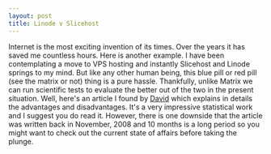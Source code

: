 ```yaml
---
layout: post
title: Linode v Slicehost
---
```


Internet is the most exciting invention of its times. Over the years it has saved me countless hours. Here is another example. I have been contemplating a move to VPS hosting and instantly Slicehost and Linode springs to my mind. But like any other human being, this blue pill or red pill (see the matrix or not) thing is a pure hassle. Thankfully, unlike Matrix we can run scientific tests to evaluate the better out of the two in the present situation. Well, here's an article I found by [David](<http://journal.dedasys.com/2008/11/24/slicehost-vs-linode>) which explains in details the advantages and disadvantages. It's a very impressive statistical work and I suggest you do read it. However, there is one downside that the article was written back in November, 2008 and 10 months is a long period so you might want to check out the current state of affairs before taking the plunge.